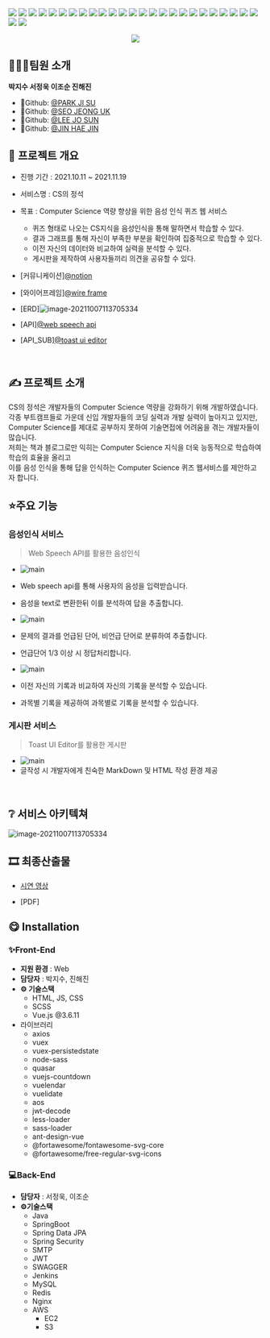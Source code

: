 <div>
    <img src="https://img.shields.io/badge/html5-E34F26?style=for-the-badge&logo=html5&logoColor=white"> 
    <img src="https://img.shields.io/badge/css-1572B6?style=for-the-badge&logo=css3&logoColor=white"> 
    <img src="https://img.shields.io/badge/javascript-F7DF1E?style=for-the-badge&logo=javascript&logoColor=black">
    <img src="https://img.shields.io/badge/npm-CB3837?style=for-the-badge&logo=npm&logoColor=white">
    <img src="https://img.shields.io/badge/vue.js-4FC08D?style=for-the-badge&logo=vue.js&logoColor=white">
    <img src="https://img.shields.io/badge/axios-5A29E4?style=for-the-badge&logo=axios&logoColor=white">
    <img src="https://img.shields.io/badge/ant design-0170FE?style=for-the-badge&logo=ant design&logoColor=white">
    <img src="https://img.shields.io/badge/fontawesome-339AF0?style=for-the-badge&logo=fontawesome&logoColor=white">
    <img src="https://img.shields.io/badge/quasar-1976D2?style=for-the-badge&logo=quasar&logoColor=white">
    <img src="https://img.shields.io/badge/java-007396?style=for-the-badge&logo=OpenJDK&logoColor=white">
    <img src="https://img.shields.io/badge/spring boot-6DB33F?style=for-the-badge&logo=springboot&logoColor=white"> 
    <img src="https://img.shields.io/badge/spring security-6DB33F?style=for-the-badge&logo=springsecurity&logoColor=white">
    <img src="https://img.shields.io/badge/gradle-02303A?style=for-the-badge&logo=gradle&logoColor=white">
    <img src="https://img.shields.io/badge/jwt-000000?style=for-the-badge&logo=json web tokens&logoColor=white"> 
    <img src="https://img.shields.io/badge/swagger-85EA2D?style=for-the-badge&logo=swagger&logoColor=black"> 
    <img src="https://img.shields.io/badge/mysql-4479A1?style=for-the-badge&logo=mysql&logoColor=white">
    <img src="https://img.shields.io/badge/redis-DC382D?style=for-the-badge&logo=redis&logoColor=white">
    <img src="https://img.shields.io/badge/amazon aws-232F3E?style=for-the-badge&logo=amazonaws&logoColor=white"> 
    <img src="https://img.shields.io/badge/amazon s3-569A31?style=for-the-badge&logo=amazons3&logoColor=white"> 
    <img src="https://img.shields.io/badge/amazon ec2-FF9900?style=for-the-badge&logo=amazonec2&logoColor=white"> 
    <img src="https://img.shields.io/badge/linux-FCC624?style=for-the-badge&logo=linux&logoColor=black"> 
    <img src="https://img.shields.io/badge/jenkins-D24939?style=for-the-badge&logo=jenkins&logoColor=white"> 
    <img src="https://img.shields.io/badge/nginx-009639?style=for-the-badge&logo=nginx&logoColor=white"> 
    <img src="https://img.shields.io/badge/github-181717?style=for-the-badge&logo=github&logoColor=white">
    <img src="https://img.shields.io/badge/git-F05032?style=for-the-badge&logo=git&logoColor=white">
    <img src="https://img.shields.io/badge/notion-000000?style=for-the-badge&logo=notion&logoColor=white">
    <img src="https://img.shields.io/badge/jira-0052CC?style=for-the-badge&logo=jira&logoColor=white">
</div>
 
<p align="center"><img src="README.assets/cs_main.JPG"/></p>

## 👨‍👩‍👦팀원 소개

**박지수 서정욱 이조순 진해진**

- 🐣Github: [@PARK JI SU](https://github.com/jisup)
- 🦝Github: [@SEO JEONG UK](https://github.com/Seojeonguk)
- 🌰Github: [@LEE JO SUN](https://github.com/KingBlackCow)
- 🐣Github: [@JIN HAE JIN](https://github.com/HAEJINN)

## 📆 프로젝트 개요

- 진행 기간 : 2021.10.11 ~ 2021.11.19

- 서비스명 : CS의 정석
- 목표 : Computer Science 역량 향상을 위한 음성 인식 퀴즈 웹 서비스

  - 퀴즈 형태로 나오는 CS지식을 음성인식을 통해 말하면서 학습할 수 있다.
  - 결과 그래프를 통해 자신이 부족한 부분을 확인하여 집중적으로 학습할 수 있다.
  - 이전 자신의 데이터와 비교하여 실력을 분석할 수 있다.
  - 게시판을 제작하여 사용자들끼리 의견을 공유할 수 있다.

- [커뮤니케이션][@notion](https://www.notion.so/invite/2a06daf8c238e1101ca338a241b4fb14c5752f19)
- [와이어프레임][@wire frame](https://framer.com/projects/cs--qxjc9e432DFiUf7FBgcR-3BK0I?node=PaTegxmm0-page)
- [ERD]![image-20211007113705334](README.assets/Free_ERD.png)
- [API][@web speech api](https://developer.mozilla.org/en-US/docs/Web/API/Web_Speech_API)
- [API_SUB][@toast ui editor](https://ui.toast.com/tui-editor)

<br>

## ✍ 프로젝트 소개

CS의 정석은 개발자들의 Computer Science 역량을 강화하기 위해 개발하였습니다.<br>
각종 부트캠프들로 가운데 신입 개발자들의 코딩 실력과 개발 실력이 높아지고 있지만,<br>
Computer Science를 제대로 공부하지 못하여 기술면접에 어려움을 겪는 개발자들이 많습니다.<br>
저희는 책과 블로그로만 익히는 Computer Science 지식을 더욱 능동적으로 학습하여 학습의 효율을 올리고 <br>
이를 음성 인식을 통해 답을 인식하는 Computer Science 퀴즈 웹서비스를 제안하고자 합니다.

## ⭐️주요 기능

### 음성인식 서비스

> Web Speech API를 활용한 음성인식

- ![main](README.assets/problem_solve.gif)
- Web speech api를 통해 사용자의 음성을 입력받습니다.
- 음성을 text로 변환한뒤 이를 분석하여 답을 추출합니다.

- ![main](README.assets/problem_result.gif)
- 문제의 결과를 언급된 단어, 비언급 단어로 분류하여 추출합니다.
- 언급단어 1/3 이상 시 정답처리합니다.

- ![main](README.assets/score_history.gif)
- 이전 자신의 기록과 비교하여 자신의 기록을 분석할 수 있습니다.
- 과목별 기록을 제공하여 과목별로 기록을 분석할 수 있습니다.

### 게시판 서비스

> Toast UI Editor를 활용한 게시판

- ![main](README.assets/cs_board.gif)
- 글작성 시 개발자에게 친숙한 MarkDown 및 HTML 작성 환경 제공

<br>

## ❔ 서비스 아키텍쳐

![image-20211007113705334](README.assets/cs_architecture.JPG)

## 🎞 최종산출물

- [시연 영상](https://youtu.be/qct8XHwHFrs)

- [PDF]

## 😋 Installation

### ✨Front-End

- **지원 환경** : Web
- **담당자** : 박지수, 진해진
- **⚙ 기술스택**
  - HTML, JS, CSS
  - SCSS
  - Vue.js @3.6.11
- 라이브러리
  - axios
  - vuex
  - vuex-persistedstate
  - node-sass
  - quasar
  - vuejs-countdown
  - vuelendar
  - vuelidate
  - aos
  - jwt-decode
  - less-loader
  - sass-loader
  - ant-design-vue
  - @fortawesome/fontawesome-svg-core
  - @fortawesome/free-regular-svg-icons

### 💻Back-End

- **담당자** : 서정욱, 이조순
- **⚙기술스택**
  - Java
  - SpringBoot
  - Spring Data JPA
  - Spring Security
  - SMTP
  - JWT
  - SWAGGER
  - Jenkins
  - MySQL
  - Redis
  - Nginx
  - AWS
    - EC2
    - S3
